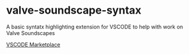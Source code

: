 # valve-soundscape-syntax 
A basic syntatx highlighting extension for VSCODE to help with work on Valve Soundscapes

[VSCODE Marketplace](https://marketplace.visualstudio.com/items?itemName=HALFPEEPS.valve-soundscape-syntax)
